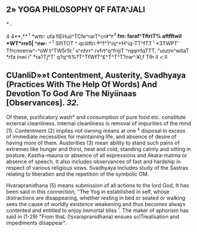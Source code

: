 ## 2» **YOGA PHILOSOPHY QF FATA^JALl**

*\** **.**

4 4**,** <sup>t</sup> \*wttr: ufa fiEHuii^TCfe^rarT^cri**r^r <sup>r</sup> fm: faraf^TftriT% aftfftwil \*WT\*rre5| ^nw-** ^ <sup>t</sup> SlfiTOT ^ qciliftri ®^f^1^iq^+H^iq-TT^fTT <sup>I</sup> \*3TWPT' Tfrcmrenw^-^oW t^TW5r5t *<sup>i</sup>* s^nhrr^ rvfrt^q^frijiT ^rqqrrfqTTT, "uiutm^witaT \*rfa inwi i" \*ra?Tj\*T' q?q^fi%?T^TfWfT^£^T^T^T?nw^:¥I,f Tfh II *\<* II

## **CUanliD»»t Contentment, Austerity, Svadhyaya (Practices With The Help Of Words) And Devotion To God Are The Niyiinaas [Observances].** *32.*

Of these, purificatory wash\* and consumption of pure food etc. constitute external cleanliness. Internal cleanliness is removal of impurities of the mind (1). Contentment (2) implies not owning means at one <sup>s</sup> disposal in excess of immediate necessities for maintaining life, and absence of desire of having more of them. Austerities (3) mean ability to stand such pains of extremes like hunger and thirst, heat and cold, standing calmly and sitting in posture, Kastha-mauna or absence of all expressions and Akara-matma or absence of speech. It also includes observances of fast and hardship in respect of various religious vows. Svadhyaya includes study of the Sastras relating to liberation and the repetition of the symbolic OM.

Hvarapranidhana (5) means submission of all actions to the lord God, It has been said in this connection, "The Yog in established in self, whose distractions are disappearing, whether resting in bed or seated or walking sees the cause of worldly existence weakening and thus becomes always contented and entitled to enjoy immortal bliss '. The maker of aphorism has said in (1-29) "From thaL (!svarapranidhana) ensues sclTrealisation and impediments disappear".